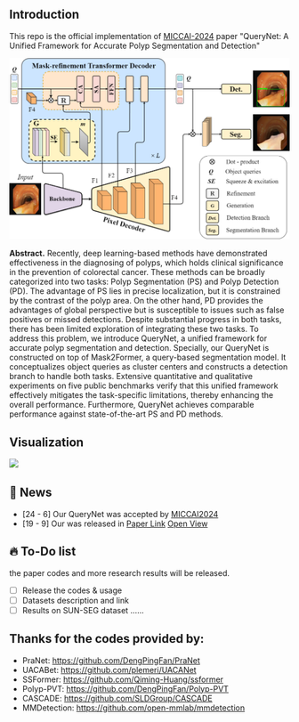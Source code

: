 

## Introduction
This repo is the official implementation of [MICCAI-2024](https://conferences.miccai.org/2024/en/default.asp) paper "QueryNet: A Unified Framework for Accurate Polyp Segmentation and Detection"

<img src="/Figures/query_net.png">

**Abstract.** Recently, deep learning-based methods have demonstrated effectiveness in the diagnosing of polyps, which holds clinical significance in the prevention of colorectal cancer. These methods can be broadly categorized into two tasks: Polyp Segmentation (PS) and Polyp Detection (PD). The advantage of PS lies in precise localization, but it is constrained by the contrast of the polyp area. On the other hand, PD provides the advantages of global perspective but is susceptible to issues such as false positives or missed detections. Despite substantial progress in both tasks, there has been limited exploration of integrating these two tasks. To address this problem, we introduce QueryNet, a unified framework for accurate polyp segmentation and detection. Specially, our QueryNet is  constructed on top of Mask2Former, a query-based segmentation model. It conceptualizes object queries as cluster centers and constructs a detection branch to handle both tasks. Extensive quantitative and qualitative experiments on five public benchmarks verify that this unified framework effectively mitigates the task-specific limitations, thereby enhancing the overall performance. Furthermore, QueryNet achieves comparable performance against state-of-the-art PS and PD methods.

## Visualization
<img src="/Figures/comparison.png">

## 📯 News
- [24 - 6] Our QueryNet was accepted by [MICCAI2024](https://conferences.miccai.org/2024/en/default.asp)
- [19 - 9] Our was released in [Paper Link](https://papers.miccai.org/miccai-2024/paper/1037_paper.pdf) [Open View](https://papers.miccai.org/miccai-2024/634-Paper1037.html)

## 🔥 To-Do list
the paper codes and more research results will be released.
- [ ] Release the codes & usage
- [ ] Datasets description and link
- [ ] Results on SUN-SEG dataset
......

## Thanks for the codes provided by:
- PraNet: https://github.com/DengPingFan/PraNet
- UACABet: https://github.com/plemeri/UACANet
- SSFormer: https://github.com/Qiming-Huang/ssformer
- Polyp-PVT: https://github.com/DengPingFan/Polyp-PVT
- CASCADE: https://github.com/SLDGroup/CASCADE
- MMDetection: https://github.com/open-mmlab/mmdetection
